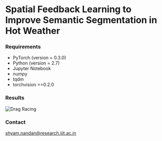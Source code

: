 # Spatial Feedback Learning to Improve Semantic Segmentation in Hot Weather

### Requirements
* PyTorch (version = 0.3.0)
* Python (version = 2.7)
* Jupyter Notebook
* numpy
* tqdm
* torchvision ==0.2.0

### Results

![Drag Racing](result.png)


### Contact
shyam.nandan@research.iiit.ac.in 
